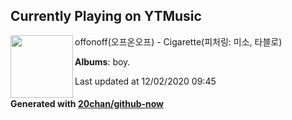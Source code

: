 ## Currently Playing on YTMusic

[<img align="left" width="100" src="https://lh3.googleusercontent.com/2vZpJlUnO467sNKUaLzYr88o8bji4w8xSdzkb3vgnsnK_T-BKNHjM0o6zix4OBI360K9EHd6hVLOrtQlIA">](https://music.youtube.com/channel/UCXJNxFmv5DA7OlNFADVOz0g)

offonoff(오프온오프) - Cigarette(피처링: 미소, 타블로)

**Albums**: boy.

Last updated at 12/02/2020 09:45

#### Generated with [20chan/github-now](https://github.com/20chan/github-now)
